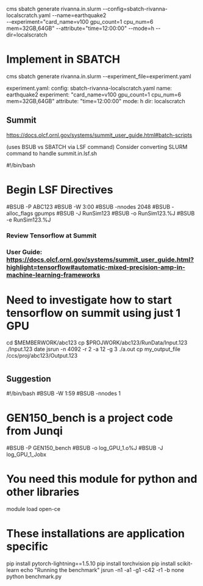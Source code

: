 

cms sbatch generate rivanna.in.slurm 
  --config=sbatch-rivanna-localscratch.yaml
  --name=earthquake2 \
  --experiment=\"card_name=v100 gpu_count=1 cpu_num=6 mem=32GB,64GB\"
  --attribute=\"time=12:00:00\"
  --mode=h
  --dir=localscratch
  
# Implement in SBATCH
cms sbatch generate rivanna.in.slurm --experiment_file=experiment.yaml

experiment.yaml:
  config: sbatch-rivanna-localscratch.yaml
  name: earthquake2
  experiment: \"card_name=v100 gpu_count=1 cpu_num=6 mem=32GB,64GB\"
  attribute: \"time=12:00:00\"
  mode: h
  dir: localscratch




Summit
--------
https://docs.olcf.ornl.gov/systems/summit_user_guide.html#batch-scripts

(uses BSUB vs SBATCH via LSF command)
Consider converting SLURM command to handle summit.in.lsf.sh

 #!/bin/bash
 # Begin LSF Directives
 #BSUB -P ABC123
 #BSUB -W 3:00
 #BSUB -nnodes 2048
 #BSUB -alloc_flags gpumps
 #BSUB -J RunSim123
 #BSUB -o RunSim123.%J
 #BSUB -e RunSim123.%J

### Review Tensorflow at Summit
### User Guide: https://docs.olcf.ornl.gov/systems/summit_user_guide.html?highlight=tensorflow#automatic-mixed-precision-amp-in-machine-learning-frameworks
# Need to investigate how to start tensorflow on summit using just 1 GPU
 cd $MEMBERWORK/abc123
 cp $PROJWORK/abc123/RunData/Input.123 ./Input.123
 date
 jsrun -n 4092 -r 2 -a 12 -g 3 ./a.out
 cp my_output_file /ccs/proj/abc123/Output.123
#
 
 
 ## Suggestion
 
 

#!/bin/bash
#BSUB -W 1:59
#BSUB -nnodes 1
# GEN150_bench is a project code from Junqi
#BSUB -P GEN150_bench
#BSUB -o log_GPU_1.o%J
#BSUB -J log_GPU_1_Jobx

# You need this module for python and other libraries
module load open-ce

# These installations are application specific
pip install pytorch-lightning==1.5.10
pip install torchvision
pip install scikit-learn
echo "Running the benchmark"
jsrun -n1 -a1 -g1 -c42 -r1 -b none python benchmark.py

